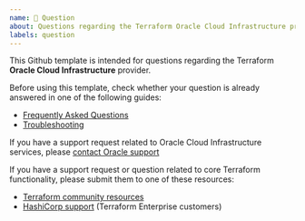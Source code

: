 ```yaml
---
name: 💬 Question
about: Questions regarding the Terraform Oracle Cloud Infrastructure provider
labels: question
---
```


This Github template is intended for questions regarding the Terraform **Oracle Cloud Infrastructure** provider.

Before using this template, check whether your question is already answered in one of the following guides:
* [Frequently Asked Questions](https://docs.oracle.com/en-us/iaas/Content/API/SDKDocs/terraform.htm)
* [Troubleshooting](https://docs.oracle.com/en-us/iaas/Content/API/SDKDocs/terraformtroubleshooting.htm)


If you have a support request related to Oracle Cloud Infrastructure services, please [contact Oracle support](https://docs.cloud.oracle.com/iaas/Content/GSG/Tasks/contactingsupport.htm)

If you have a support request or question related to core Terraform functionality, please submit them to one of these resources:

* [Terraform community resources](https://www.terraform.io/docs/extend/community/index.html)
* [HashiCorp support](https://support.hashicorp.com) (Terraform Enterprise customers)

